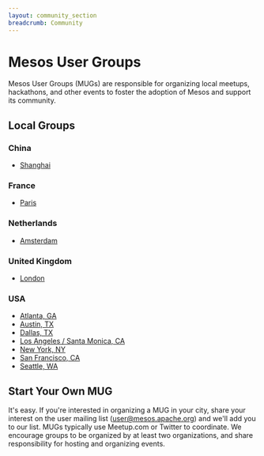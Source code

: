 ```yaml
---
layout: community_section
breadcrumb: Community
---
```


# Mesos User Groups

Mesos User Groups (MUGs) are responsible for organizing local meetups, hackathons, and other events to foster the adoption of Mesos and support its community.

## Local Groups

### China
* [Shanghai](http://www.weibo.com/u/3068800961)

### France
* [Paris](http://www.meetup.com/Paris-Mesos-Users-Group/)

### Netherlands
* [Amsterdam](http://www.meetup.com/Mesos-Amsterdam/)

### United Kingdom
* [London](http://www.meetup.com/London-Mesos-User-Group/)

### USA
* [Atlanta, GA](https://twitter.com/AtlantaMesos)
* [Austin, TX](http://www.meetup.com/Austin-Mesos-Users-Group/)
* [Dallas, TX](http://www.meetup.com/Metroplex-Mesos-Group/)
* [Los Angeles / Santa Monica, CA](http://www.meetup.com/Los-Angeles-Santa-Monica-Mesos-Users-Group/)
* [New York, NY](http://www.meetup.com/Apache-Mesos-NYC-Meetup/)
* [San Francisco, CA](http://www.meetup.com/Bay-Area-Mesos-User-Group/)
* [Seattle, WA](http://www.meetup.com/Seattle-Mesos-Meetup/)

## Start Your Own MUG

It's easy. If you're interested in organizing a MUG in your city, share your interest on the user mailing list (user@mesos.apache.org) and we'll add you to our list. MUGs typically use Meetup.com or Twitter to coordinate. We encourage groups to be organized by at least two organizations, and share responsibility for hosting and organizing events.